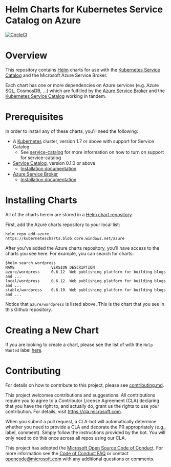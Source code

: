 # Helm Charts for Kubernetes Service Catalog on Azure

[![CircleCI](https://circleci.com/gh/Azure/helm-charts.svg?style=svg&circle-token=e8c9c6863d2aac35c678888ca7346618be17aeb8)](https://circleci.com/gh/Azure/helm-charts)

# Overview

This repository contains [Helm](https://helm.sh/) charts for use with the
[Kubernetes Service Catalog](https://github.com/kubernetes-incubator/service-catalog)
and the Microsoft Azure Service Broker.

Each chart has one or more dependencies on Azure services (e.g. Azure SQL, CosmosDB, ...)
which are fulfilled by the [Azure Service Broker](https://github.com/Azure/azure-service-broker) and
the [Kubernetes Service Catalog](https://github.com/kubernetes-incubator/service-catalog) working
in tandem.

# Prerequisites

In order to install any of these charts, you'll need the following:

- A [Kubernetes](https://kubernetes.io) cluster, version 1.7 or above with support for
    Service Catalog
    - See 
    [service-catalog](https://github.com/Azure/helm-charts/tree/master/service-catalog) for
    more information on how to turn on support for service-catalog
- [Service Catalog](https://github.com/kubernetes-incubator/service-catalog), version 0.1.0 or above
    - [Installation documentation](https://github.com/kubernetes-incubator/service-catalog/blob/master/docs/install.md)
- [Azure Service Broker](https://github.com/Azure/azure-service-broker)
    - [Installation documentation](./azure-service-broker/README.md)
# Installing Charts

All of the charts herein are stored in a 
[Helm chart repository](https://github.com/kubernetes/helm/blob/master/docs/chart_repository.md). 

First, add the Azure charts repository to your local list:

```console
helm repo add azure https://kubernetescharts.blob.core.windows.net/azure
```

After you've added the Azure charts repository, you'll have access to the charts you see here.
For example, you can search for charts:

```console
$helm search wordpress
NAME            	VERSION	DESCRIPTION
azure/wordpress 	0.6.12 	Web publishing platform for building blogs and ...
local/wordpress 	0.6.12 	Web publishing platform for building blogs and ...
stable/wordpress	0.6.10 	Web publishing platform for building blogs and ...
```

Notice that `azure/wordpress` is listed above. This is the chart that you see in this
Github repository.

# Creating a New Chart


If you are looking to create a chart, please see the list of with the `Help Wanted`
label [here](https://github.com/Azure/helm-charts/issues?q=is%3Aissue+is%3Aopen+label%3A%22help+wanted%22).

# Contributing

For details on how to contribute to this project, please see [contributing.md](./docs/contributing.md).

This project welcomes contributions and suggestions. All contributions require you to agree to a
Contributor License Agreement (CLA) declaring that you have the right to, and actually do, grant us
the rights to use your contribution. For details, visit https://cla.microsoft.com.

When you submit a pull request, a CLA-bot will automatically determine whether you need to provide
a CLA and decorate the PR appropriately (e.g., label, comment). Simply follow the instructions
provided by the bot. You will only need to do this once across all repos using our CLA.

This project has adopted the [Microsoft Open Source Code of Conduct](https://opensource.microsoft.com/codeofconduct/).
For more information see the [Code of Conduct FAQ](https://opensource.microsoft.com/codeofconduct/faq/) or
contact [opencode@microsoft.com](mailto:opencode@microsoft.com) with any additional questions or comments.
